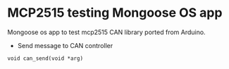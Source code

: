 # MCP2515 testing Mongoose OS app
Mongoose os app to test mcp2515 CAN library ported from Arduino.

- Send message to CAN controller
```
void can_send(void *arg)
```
